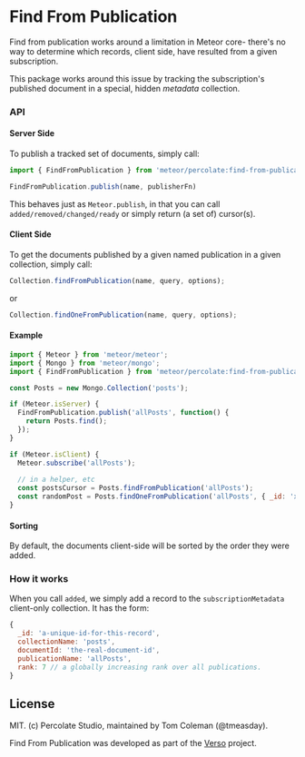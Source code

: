 # Find From Publication

Find from publication works around a limitation in Meteor core- there's no way to determine which records, client side, have resulted from a given subscription.

This package works around this issue by tracking the subscription's published document in a special, hidden _metadata_ collection.

### API

#### Server Side
To publish a tracked set of documents, simply call:

``` js
import { FindFromPublication } from 'meteor/percolate:find-from-publication';

FindFromPublication.publish(name, publisherFn)
```

This behaves just as `Meteor.publish`, in that you can call `added/removed/changed/ready` or simply return (a set of) cursor(s).

#### Client Side
To get the documents published by a given named publication in a given collection, simply call:

``` js
Collection.findFromPublication(name, query, options);
```
or
``` js
Collection.findOneFromPublication(name, query, options);
```

#### Example

``` js
import { Meteor } from 'meteor/meteor';
import { Mongo } from 'meteor/mongo';
import { FindFromPublication } from 'meteor/percolate:find-from-publication';

const Posts = new Mongo.Collection('posts');

if (Meteor.isServer) {
  FindFromPublication.publish('allPosts', function() {
    return Posts.find();
  });
} 

if (Meteor.isClient) {
  Meteor.subscribe('allPosts');
  
  // in a helper, etc
  const postsCursor = Posts.findFromPublication('allPosts');
  const randomPost = Posts.findOneFromPublication('allPosts', { _id: 'x45ebOafda' });  
}
```


#### Sorting

By default, the documents client-side will be sorted by the order they were added.

### How it works

When you call `added`, we simply add a record to the `subscriptionMetadata` client-only collection. It has the form:

``` js
{
  _id: 'a-unique-id-for-this-record',
  collectionName: 'posts',
  documentId: 'the-real-document-id',
  publicationName: 'allPosts',
  rank: 7 // a globally increasing rank over all publications.
}
```

## License 

MIT. (c) Percolate Studio, maintained by Tom Coleman (@tmeasday).

Find From Publication was developed as part of the [Verso](versoapp.com) project.
